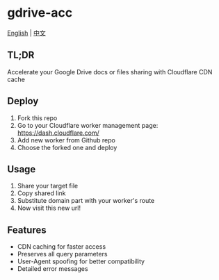 # gdrive-acc

[English](README.md) | [中文](README.zh-CN.md)

## TL;DR

Accelerate your Google Drive docs or files sharing with Cloudflare CDN cache

## Deploy

1. Fork this repo
2. Go to your Cloudflare worker management page: https://dash.cloudflare.com/
3. Add new worker from Github repo
4. Choose the forked one and deploy

## Usage

1. Share your target file
2. Copy shared link
3. Substitute domain part with your worker's route
4. Now visit this new url!

## Features

- CDN caching for faster access
- Preserves all query parameters
- User-Agent spoofing for better compatibility
- Detailed error messages